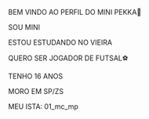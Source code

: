 BEM VINDO AO PERFIL DO MINI PEKKA💖

SOU MINI

ESTOU ESTUDANDO NO VIEIRA 

QUERO SER JOGADOR DE FUTSAL⚽

TENHO 16 ANOS

MORO EM SP/ZS

MEU ISTA: 01_mc_mp
